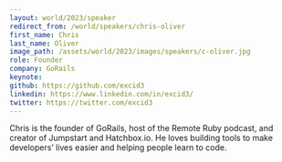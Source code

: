 ```yaml
---
layout: world/2023/speaker
redirect_from: /world/speakers/chris-oliver
first_name: Chris
last_name: Oliver
image_path: /assets/world/2023/images/speakers/c-oliver.jpg
role: Founder
company: GoRails
keynote:
github: https://github.com/excid3
linkedin: https://www.linkedin.com/in/excid3/
twitter: https://twitter.com/excid3
---
```


Chris is the founder of GoRails, host of the Remote Ruby podcast, and creator of Jumpstart and Hatchbox.io. He loves building tools to make developers’ lives easier and helping people learn to code.
